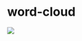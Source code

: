 # word-cloud
<img src="https://drive.google.com/file/d/1tOQkUcWmsMIQ4M5GZAicKm7Ikt4lCxed/view?usp=sharing">
